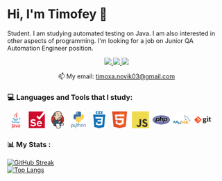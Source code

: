 # Hi, I'm Timofey 👋
Student. I am studying automated testing on Java. I am also interested in other aspects of programming. I'm looking for a job on Junior QA Automation Engineer position.
<p align='center'>
   <a href="https://leetcode.com/Tivar/">
       <img src="https://img.shields.io/badge/-LeetCode-FFA116?style=for-the-badge&logo=LeetCode&logoColor=black"/>
   </a>
   <a href="https://t.me/T1var">
       <img src="https://img.shields.io/badge/Telegram-2CA5E0?style=for-the-badge&logo=telegram&logoColor=white"/>
   </a>
   <a href="https://vk.com/tn0vik">
       <img src="https://img.shields.io/badge/вконтакте-%232E87FB.svg?&style=for-the-badge&logo=vk&logoColor=white"/>
   </a>
<p align='center'>
   📫 My email: <a href='timoxa.novik03@gmail.com'>timoxa.novik03@gmail.com</a>
</p>

### :computer: Languages and Tools that I study:
<div>
  <img src="https://github.com/devicons/devicon/blob/master/icons/java/java-original-wordmark.svg" title="Java" alt="Java" width="40" height="40"/>&nbsp;
  <img src="https://github.com/devicons/devicon/blob/master/icons/selenium/selenium-original.svg" title="Selenium" alt="Selenium" width="40" height="40"/>&nbsp;
  <img src="https://github.com/devicons/devicon/blob/master/icons/jenkins/jenkins-original.svg" title="Jenkins" alt="Jenkins" width="40" height="40"/>&nbsp;
  <img src="https://github.com/devicons/devicon/blob/master/icons/python/python-original-wordmark.svg" title="Python" alt="Python" width="40" height="40"/>&nbsp;
  <img src="https://github.com/devicons/devicon/blob/master/icons/css3/css3-plain-wordmark.svg"  title="CSS3" alt="CSS" width="40" height="40"/>&nbsp;
  <img src="https://github.com/devicons/devicon/blob/master/icons/html5/html5-original.svg" title="HTML5" alt="HTML" width="40" height="40"/>&nbsp;
  <img src="https://github.com/devicons/devicon/blob/master/icons/javascript/javascript-original.svg" title="JavaScript" alt="JavaScript" width="40" height="40"/>&nbsp;
  <img src="https://github.com/devicons/devicon/blob/master/icons/php/php-original.svg" title="php" alt="php" width="40" height="40"/>&nbsp;
  <img src="https://github.com/devicons/devicon/blob/master/icons/mysql/mysql-original-wordmark.svg" title="MySQL"  alt="MySQL" width="40" height="40"/>&nbsp;
  <img src="https://github.com/devicons/devicon/blob/master/icons/git/git-original-wordmark.svg" title="Git" **alt="Git" width="40" height="40"/>
</div>

### :bar_chart: My Stats :
   [![GitHub Streak](http://github-readme-streak-stats.herokuapp.com?user=TivarIT&theme=dark)](https://git.io/streak-stats)
   <br>
   [![Top Langs](https://github-readme-stats.vercel.app/api/top-langs/?username=TivarIT&layout=compact&theme=vision-friendly-dark)](https://github.com/anuraghazra/github-readme-stats)
